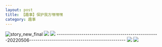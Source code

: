 ```yaml
---
layout: post
title: 【趣事】保护我方嘿嘿嘿
category: 趣事
---
```

![story_new_final](http://rjbwi03xh.hd-bkt.clouddn.com/img/story_new_final_0322.png)
![](http://rjbwd52rw.hd-bkt.clouddn.com/img/funny-220505-1.jpg)
![](http://rjbwd52rw.hd-bkt.clouddn.com/img/funny-220505-2.jpg)
--------------------------------------------------20220506-----------------------------------------------
![](http://rjbwd52rw.hd-bkt.clouddn.com/img/pel-220506-4.jpg)
![](http://rjbwd52rw.hd-bkt.clouddn.com/img/pel-220506-7.jpg)




